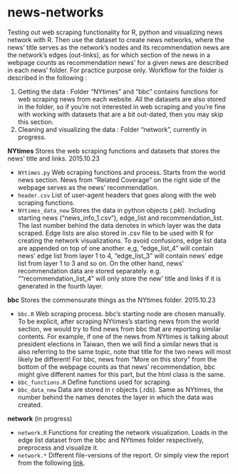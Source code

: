# news-networks

Testing out web scraping functionality for R, python and visualizing news network with R. Then use the dataset to create news networks, where the news’ title serves as the network’s nodes and its recommendation news are the network’s edges (out-links), as for which section of the news in a webpage counts as recommendation news’ for a given news are described in each news’ folder. For practice purpose only. Workflow for the folder is described in the following : 

1. Getting the data : Folder “NYtimes” and “bbc” contains functions for web scraping news from each website. All the datasets are also stored in the folder, so if you’re not interested in web scraping and you’re fine with working with datasets that are a bit out-dated, then you may skip this section.
2. Cleaning and visualizing the data : Folder “network”, currently in progress. 

**NYtimes** Stores the web scraping functions and datasets that stores the news’ title and links. 2015.10.23

- `NYtimes.py` Web scraping functions and process. Starts from the world news section. News from “Related Coverage” on the right side of the webpage serves as the news’ recommendation.
- `header.csv` List of user-agent headers that goes along with the web scraping functions.
- `NYtimes_data_new` Stores the data in python objects (.pkl). Including starting news (“news_info_1.csv”), edge_list and recommendation_list. The last number behind the data denotes in which layer was the data scraped. Edge lists are also stored in .csv file to be used with R for creating the network visualizations. To avoid confusions, edge list data are appended on top of one another. e,g, “edge_list_4” will contain news’ edge list from layer 1 to 4, “edge_list_3” will contain news’ edge list from layer 1 to 3 and so on. On the other hand, news’  recommendation data are stored separately. e.g. ““recommendation_list_4” will only store the new’ title and links if it is generated in the fourth layer.

**bbc** Stores the commensurate things as the NYtimes folder. 2015.10.23
  
- `bbc.R` Web scraping process. bbc’s starting node are chosen manually. To be explicit, after scraping NYtimes’s starting news from the world section, we would try to find news from bbc that are reporting similar contents. For example, if one of the news from NYtimes is talking about president elections in Taiwan, then we will find a similar news that is also referring to the same topic, note that title for the two news will most likely be different! For bbc, news from “More on this story” from the bottom of the webpage counts as that news’ recommendation, bbc might give different names for this part, but the html class is the same.     
- `bbc_functions.R` Define functions used for scraping.
- `bbc_data_new` Data are stored in r objects (.rds). Same as NYtimes, the number behind the names denotes the layer in which the data was created.

**network** (in progress)

- `network.R` Functions for creating the network visualization. Loads in the edge list dataset from the bbc and NYtimes folder respectively, preprocess and visualize it.
- `network.*` Different file-versions of the report. Or simply view the report from the following [link](http://ethen8181.github.io/news-networks/network/network.html).


